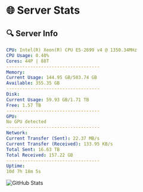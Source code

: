 # 🌐 Server Stats
## 🔍 Server Info
```yaml
CPU: Intel(R) Xeon(R) CPU E5-2699 v4 @ 1350.34MHz
CPU Usage: 0.40%
Cores: 44P | 88T
-----------------------------------
Memory:
Current Usage: 144.95 GB/503.74 GB
Available: 355.35 GB
-----------------------------------
Disk:
Current Usage: 59.93 GB/1.71 TB
Free: 1.57 TB
-----------------------------------
GPU:
No GPU detected
-----------------------------------
Network:
Current Transfer (Sent): 22.37 MB/s
Current Transfer (Received): 133.95 KB/s
Total Sent: 16.63 TB
Total Received: 157.22 GB
-----------------------------------
Uptime:
10d 7h 18m 5s
```
![GitHub Stats](https://img.shields.io/badge/Updated-2025-03-18_04:40:54-blue)